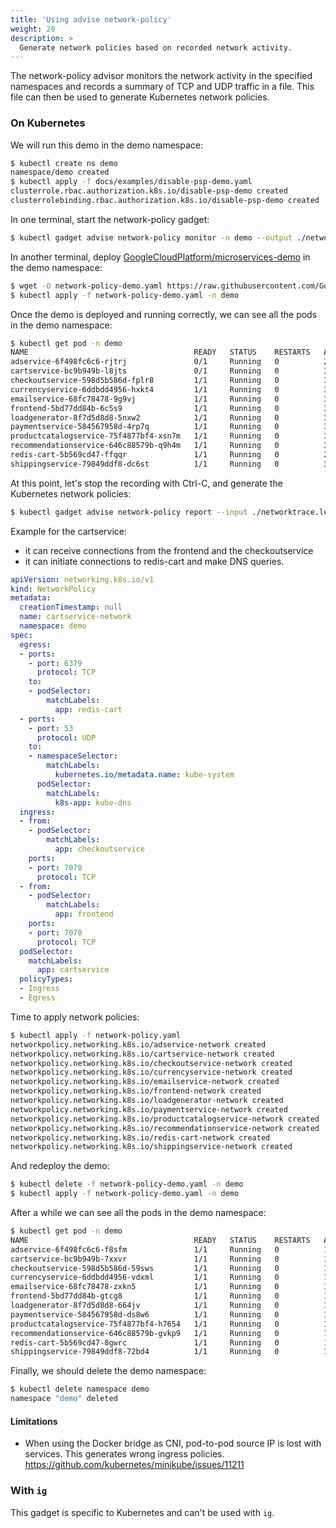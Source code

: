 ```yaml
---
title: 'Using advise network-policy'
weight: 20
description: >
  Generate network policies based on recorded network activity.
---
```


The network-policy advisor monitors the network activity in the specified
namespaces and records a summary of TCP and UDP traffic in a file. This file
can then be used to generate Kubernetes network policies.

### On Kubernetes

We will run this demo in the demo namespace:

```bash
$ kubectl create ns demo
namespace/demo created
$ kubectl apply -f docs/examples/disable-psp-demo.yaml
clusterrole.rbac.authorization.k8s.io/disable-psp-demo created
clusterrolebinding.rbac.authorization.k8s.io/disable-psp-demo created
```

In one terminal, start the network-policy gadget:

```bash
$ kubectl gadget advise network-policy monitor -n demo --output ./networktrace.log
```

In another terminal, deploy [GoogleCloudPlatform/microservices-demo](https://github.com/GoogleCloudPlatform/microservices-demo/blob/master/release/kubernetes-manifests.yaml) in the demo namespace:

```bash
$ wget -O network-policy-demo.yaml https://raw.githubusercontent.com/GoogleCloudPlatform/microservices-demo/c1536ff6e6782bb37e36d2e6eee0fa64a6461216/release/kubernetes-manifests.yaml
$ kubectl apply -f network-policy-demo.yaml -n demo
```

Once the demo is deployed and running correctly, we can see all the pods in the
demo namespace:

```bash
$ kubectl get pod -n demo
NAME                                     READY   STATUS    RESTARTS   AGE
adservice-6f498fc6c6-rjtrj               0/1     Running   0          28s
cartservice-bc9b949b-l8jts               0/1     Running   0          32s
checkoutservice-598d5b586d-fplr8         1/1     Running   0          36s
currencyservice-6ddbdd4956-hxkt4         1/1     Running   0          30s
emailservice-68fc78478-9g9vj             1/1     Running   0          37s
frontend-5bd77dd84b-6c5s9                1/1     Running   0          34s
loadgenerator-8f7d5d8d8-5nxw2            1/1     Running   0          31s
paymentservice-584567958d-4rp7q          1/1     Running   0          33s
productcatalogservice-75f4877bf4-xsn7m   1/1     Running   0          32s
recommendationservice-646c88579b-q9h4m   1/1     Running   0          35s
redis-cart-5b569cd47-ffqqr               1/1     Running   0          29s
shippingservice-79849ddf8-dc6st          1/1     Running   0          30s
```

At this point, let's stop the recording with Ctrl-C, and generate the
Kubernetes network policies:

```bash
$ kubectl gadget advise network-policy report --input ./networktrace.log > network-policy.yaml
```

Example for the cartservice:
* it can receive connections from the frontend and the checkoutservice
* it can initiate connections to redis-cart and make DNS queries.

```yaml
apiVersion: networking.k8s.io/v1
kind: NetworkPolicy
metadata:
  creationTimestamp: null
  name: cartservice-network
  namespace: demo
spec:
  egress:
  - ports:
    - port: 6379
      protocol: TCP
    to:
    - podSelector:
        matchLabels:
          app: redis-cart
  - ports:
    - port: 53
      protocol: UDP
    to:
    - namespaceSelector:
        matchLabels:
          kubernetes.io/metadata.name: kube-system
      podSelector:
        matchLabels:
          k8s-app: kube-dns
  ingress:
  - from:
    - podSelector:
        matchLabels:
          app: checkoutservice
    ports:
    - port: 7070
      protocol: TCP
  - from:
    - podSelector:
        matchLabels:
          app: frontend
    ports:
    - port: 7070
      protocol: TCP
  podSelector:
    matchLabels:
      app: cartservice
  policyTypes:
  - Ingress
  - Egress
```

Time to apply network policies:

```bash
$ kubectl apply -f network-policy.yaml
networkpolicy.networking.k8s.io/adservice-network created
networkpolicy.networking.k8s.io/cartservice-network created
networkpolicy.networking.k8s.io/checkoutservice-network created
networkpolicy.networking.k8s.io/currencyservice-network created
networkpolicy.networking.k8s.io/emailservice-network created
networkpolicy.networking.k8s.io/frontend-network created
networkpolicy.networking.k8s.io/loadgenerator-network created
networkpolicy.networking.k8s.io/paymentservice-network created
networkpolicy.networking.k8s.io/productcatalogservice-network created
networkpolicy.networking.k8s.io/recommendationservice-network created
networkpolicy.networking.k8s.io/redis-cart-network created
networkpolicy.networking.k8s.io/shippingservice-network created
```

And redeploy the demo:

```bash
$ kubectl delete -f network-policy-demo.yaml -n demo
$ kubectl apply -f network-policy-demo.yaml -n demo
```

After a while we can see all the pods in the demo namespace:

```bash
$ kubectl get pod -n demo
NAME                                     READY   STATUS    RESTARTS   AGE
adservice-6f498fc6c6-f8sfm               1/1     Running   0          11m
cartservice-bc9b949b-7xxvr               1/1     Running   0          11m
checkoutservice-598d5b586d-59sws         1/1     Running   0          11m
currencyservice-6ddbdd4956-vdxml         1/1     Running   0          11m
emailservice-68fc78478-zxkn5             1/1     Running   0          11m
frontend-5bd77dd84b-gtcg8                1/1     Running   0          11m
loadgenerator-8f7d5d8d8-664jv            1/1     Running   0          11m
paymentservice-584567958d-ds8w6          1/1     Running   0          11m
productcatalogservice-75f4877bf4-h7654   1/1     Running   0          11m
recommendationservice-646c88579b-gvkp9   1/1     Running   0          11m
redis-cart-5b569cd47-8gwrc               1/1     Running   0          11m
shippingservice-79849ddf8-72bd4          1/1     Running   0          11m
```

Finally, we should delete the demo namespace:

```bash
$ kubectl delete namespace demo
namespace "demo" deleted
```

#### Limitations

- When using the Docker bridge as CNI, pod-to-pod source IP is lost with services. This generates wrong ingress policies. https://github.com/kubernetes/minikube/issues/11211

### With `ig`

This gadget is specific to Kubernetes and can't be used with `ig`.
